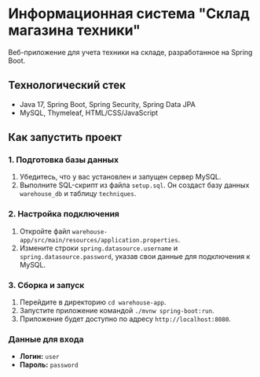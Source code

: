 # Информационная система "Склад магазина техники"

Веб-приложение для учета техники на складе, разработанное на Spring Boot.

## Технологический стек

*   Java 17, Spring Boot, Spring Security, Spring Data JPA
*   MySQL, Thymeleaf, HTML/CSS/JavaScript

## Как запустить проект

### 1. Подготовка базы данных

1.  Убедитесь, что у вас установлен и запущен сервер MySQL.
2.  Выполните SQL-скрипт из файла `setup.sql`. Он создаст базу данных `warehouse_db` и таблицу `techniques`.

### 2. Настройка подключения

1.  Откройте файл `warehouse-app/src/main/resources/application.properties`.
2.  Измените строки `spring.datasource.username` и `spring.datasource.password`, указав свои данные для подключения к MySQL.

### 3. Сборка и запуск

1.  Перейдите в директорию `cd warehouse-app`.
2.  Запустите приложение командой `./mvnw spring-boot:run`.
3.  Приложение будет доступно по адресу `http://localhost:8080`.

### Данные для входа

*   **Логин:** `user`
*   **Пароль:** `password`
